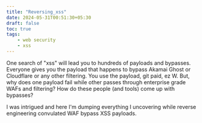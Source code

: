 ```yaml
---
title: "Reversing_xss"
date: 2024-05-31T00:51:30+05:30
draft: false
toc: true
tags:
    - web security
    - xss
---
```


One search of "xss" will lead you to hundreds of payloads and bypasses. Everyone gives you the payload that happens to bypass Akamai Ghost or Cloudflare or any other filtering. You use the payload, git paid, ez W. But, why does one payload fail while other passes through enterprise grade WAFs and filtering? How do these people (and tools) come up with bypasses?

I was intrigued and here I'm dumping everything I uncovering while reverse engineering convulated WAF bypass XSS payloads.




